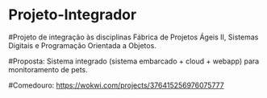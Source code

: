 # Projeto-Integrador
#Projeto de integração às disciplinas Fábrica de Projetos Ágeis II, Sistemas Digitais e Programação Orientada a Objetos.

#Proposta: Sistema integrado (sistema embarcado + cloud + webapp) para monitoramento de pets.

#Comedouro: https://wokwi.com/projects/376415256976075777
